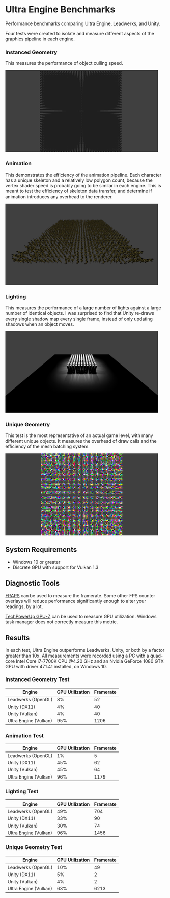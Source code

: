 # Ultra Engine Benchmarks

Performance benchmarks comparing Ultra Engine, Leadwerks, and Unity.

Four tests were created to isolate and measure different aspects of the graphics pipeline in each engine.

### Instanced Geometry

This measures the performance of object culling speed.

![](instanced.png)

### Animation

This demonstrates the efficiency of the animation pipeline. Each character has a unique skeleton and a relatively low polygon count, because the vertex shader speed is probably going to be similar in each engine. This is meant to test the efficiency of skeleton data transfer, and determine if animation introduces any overhead to the renderer.

![](animation.png)

### Lighting

This measures the performance of a large number of lights against a large number of identical objects. I was surprised to find that Unity re-draws every single shadow map every single frame, instead of only updating shadows when an object moves.

![](lighting.png)

### Unique Geometry

This test is the most representative of an actual game level, with many different unique objects. It measures the overhead of draw calls and the efficiency of the mesh batching system.

![](unique.png)

## System Requirements

- Windows 10 or greater
- Discrete GPU with support for Vulkan 1.3

## Diagnostic Tools

[FRAPS](https://www.fraps.com) can be used to measure the framerate. Some other FPS counter overlays will reduce performance significantly enough to alter your readings, by a lot.

[TechPowerUp GPU-Z](https://www.techpowerup.com/download/gpu-z/) can be used to measure GPU utilization. Windows task manager does not correctly measure this metric.

## Results

In each test, Ultra Engine outperforms Leadwerks, Unity, or both by a factor greater than 10x. All measurements were recorded using a PC with a quad-core Intel Core i7-7700K CPU @4.20 GHz and an Nvidia GeForce 1080 GTX GPU with driver 471.41 installed, on Windows 10.

### Instanced Geometry Test

| Engine | GPU Utilization | Framerate |
|--|--|--|
| Leadwerks (OpenGL) | 8% | 52 |
| Unity (DX11) | 4% | 40 |
| Unity (Vulkan) | 4% | 40 |
| Ultra Engine (Vulkan) | 95% | 1206 |

### Animation Test

| Engine | GPU Utilization | Framerate |
|--|--|--|
| Leadwerks (OpenGL) | 1% | 5 |
| Unity (DX11) | 45% | 62 |
| Unity (Vulkan) | 45% | 64 |
| Ultra Engine (Vulkan) | 96% | 1179 |

### Lighting Test

| Engine | GPU Utilization | Framerate |
|--|--|--|
| Leadwerks (OpenGL) | 49% | 704 |
| Unity (DX11) | 33% | 90 |
| Unity (Vulkan) | 30% | 74 |
| Ultra Engine (Vulkan) | 96% | 1456 |

### Unique Geometry Test

| Engine | GPU Utilization | Framerate |
|--|--|--|
| Leadwerks (OpenGL) | 10% | 49 |
| Unity (DX11) | 5% | 2 |
| Unity (Vulkan) | 4% | 2 |
| Ultra Engine (Vulkan) | 63% | 6213 |
